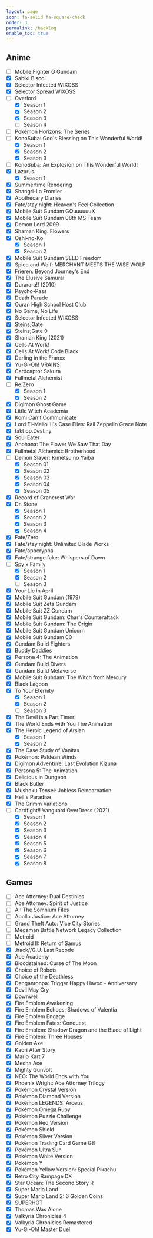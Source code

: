 ```yaml
---
layout: page
icon: fa-solid fa-square-check
order: 3
permalink: /backlog
enable_toc: true
---
```


## Anime

- [ ] Mobile Fighter G Gundam
- [X] Sabiki Bisco
- [X] Selector Infected WIXOSS
- [X] Selector Spread WIXOSS
- [ ] Overlord
   - [X] Season 1
   - [X] Season 2
   - [X] Season 3  
   - [ ] Season 4
- [ ] Pokémon Horizons: The Series
- [ ] KonoSuba: God's Blessing on This Wonderful World!
   - [X] Season 1
   - [X] Season 2
   - [X] Season 3 
- [ ] KonoSuba: An Explosion on This Wonderful World!
- [X] Lazarus
   - [X] Season 1
- [X] Summertime Rendering
- [X] Shangri-La Frontier 
- [X] Apothecary Diaries
- [X] Fate/stay night: Heaven's Feel Collection
- [X] Mobile Suit Gundam GQuuuuuuX
- [X] Mobile Suit Gundam 08th MS Team
- [X] Demon Lord 2099
- [X] Shaman King: Flowers
- [X] Oshi-no-Ko
   - [X] Season 1
   - [X] Season 2
- [X] Mobile Suit Gundam SEED Freedom
- [X] Spice and Wolf: MERCHANT MEETS THE WISE WOLF
- [X] Frieren: Beyond Journey's End
- [X] The Elusive Samurai
- [X] Durarara!! (2010)
- [X] Psycho-Pass
- [X] Death Parade
- [X] Ouran High School Host Club
- [X] No Game, No Life
- [X] Selector Infected WIXOSS
- [X] Steins;Gate
- [X] Steins;Gate 0
- [X] Shaman King (2021)
- [X] Cells At Work!
- [X] Cells At Work! Code Black
- [X] Darling in the Franxx
- [X] Yu-Gi-Oh! VRAINS
- [X] Cardcaptor Sakura
- [X] Fullmetal Alchemist
- [ ] Re:Zero
   - [X] Season 1
   - [X] Season 2 
- [X] Digimon Ghost Game
- [X] Little Witch Academia
- [X] Komi Can't Communicate
- [X] Lord El-Melloi II's Case Files: Rail Zeppelin Grace Note
- [X] takt op.Destiny
- [X] Soul Eater
- [X] Anohana: The Flower We Saw That Day
- [X] Fullmetal Alchemist: Brotherhood
- [ ] Demon Slayer: Kimetsu no Yaiba
   - [X] Season 01
   - [X] Season 02
   - [X] Season 03
   - [X] Season 04
   - [X] Season 05 
- [X] Record of Grancrest War
- [X] Dr. Stone
   - [X] Season 1
   - [X] Season 2
   - [X] Season 3
   - [X] Season 4 
- [X] Fate/Zero
- [X] Fate/stay night: Unlimited Blade Works
- [X] Fate/apocrypha
- [X] Fate/strange fake: Whispers of Dawn
- [ ] Spy x Family
   - [X] Season 1
   - [X] Season 2
   - [ ] Season 3
- [X] Your Lie in April
- [X] Mobile Suit Gundam (1979)
- [X] Mobile Suit Zeta Gundam
- [X] Mobile Suit ZZ Gundam
- [X] Mobile Suit Gundam: Char's Counterattack
- [X] Mobile Suit Gundam: The Origin 
- [X] Mobile Suit Gundam Unicorn
- [X] Mobile Suit Gundam 00
- [X] Gundam Build Fighters
- [X] Buddy Daddies
- [X] Persona 4: The Animation
- [X] Gundam Build Divers
- [X] Gundam Build Metaverse
- [X] Mobile Suit Gundam: The Witch from Mercury
- [X] Black Lagoon
- [X] To Your Eternity
   - [X] Season 1
   - [X] Season 2
   - [ ] Season 3
- [X] The Devil is a Part Timer!
- [X] The World Ends with You The Animation
- [X] The Heroic Legend of Arslan
   - [X] Season 1
   - [X] Season 2
- [X] The Case Study of Vanitas
- [X] Pokémon: Paldean Winds
- [X] Digimon Adventure: Last Evolution Kizuna
- [X] Persona 5: The Animation
- [X] Delicious in Dungeon
- [X] Black Butler
- [X] Mushoku Tensei: Jobless Reincarnation
- [X] Hell's Paradise
- [X] The Grimm Variations
- [ ] Cardfight!! Vanguard OverDress (2021)
   - [X] Season 1
   - [X] Season 2
   - [X] Season 3
   - [X] Season 4
   - [X] Season 5
   - [X] Season 6
   - [X] Season 7
   - [X] Season 8

## Games

- [ ] Ace Attorney: Dual Destinies
- [ ] Ace Attorney: Spirit of Justice
- [ ] AI: The Somnium Files
- [ ] Apollo Justice: Ace Attorney
- [ ] Grand Theft Auto: Vice City Stories
- [ ] Megaman Battle Network Legacy Collection
- [ ] Metroid
- [ ] Metroid II: Return of Samus
- [X] .hack//G.U. Last Recode
- [X] Ace Academy
- [X] Bloodstained: Curse of The Moon
- [X] Choice of Robots
- [X] Choice of the Deathless
- [X] Danganronpa: Trigger Happy Havoc - Anniversary
- [X] Devil May Cry
- [X] Downwell
- [X] Fire Emblem Awakening
- [X] Fire Emblem Echoes: Shadows of Valentia
- [X] Fire Emblem Engage
- [X] Fire Emblem Fates: Conquest
- [X] Fire Emblem: Shadow Dragon and the Blade of Light
- [X] Fire Emblem: Three Houses
- [X] Golden Axe
- [X] Kaori After Story
- [X] Mario Kart 7
- [X] Mecha Ace
- [X] Mighty Gunvolt
- [X] NEO: The World Ends with You
- [X] Phoenix Wright: Ace Attorney Trilogy
- [X] Pokémon Crystal Version
- [X] Pokémon Diamond Version
- [X] Pokémon LEGENDS: Arceus
- [X] Pokémon Omega Ruby
- [X] Pokémon Puzzle Challenge
- [X] Pokémon Red Version
- [X] Pokémon Shield
- [X] Pokémon Silver Version
- [X] Pokémon Trading Card Game GB
- [X] Pokémon Ultra Sun
- [X] Pokémon White Version
- [X] Pokémon Y
- [X] Pokémon Yellow Version: Special Pikachu
- [X] Retro City Rampage DX
- [X] Star Ocean: The Second Story R
- [X] Super Mario Land
- [X] Super Mario Land 2: 6 Golden Coins
- [X] SUPERHOT
- [X] Thomas Was Alone
- [X] Valkyria Chronicles 4
- [X] Valkyria Chronicles Remastered
- [X] Yu-Gi-Oh! Master Duel
